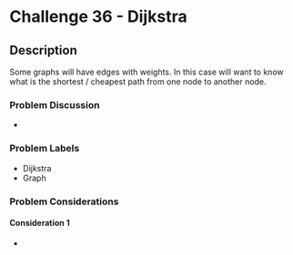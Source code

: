 # Challenge 36 - Dijkstra
## Description
>
Some graphs will have edges with weights.  In this case will want to know what is the shortest / cheapest path from one node to another node.

### Problem Discussion
- 

### Problem Labels
- Dijkstra
- Graph

### Problem Considerations
#### Consideration 1
- 